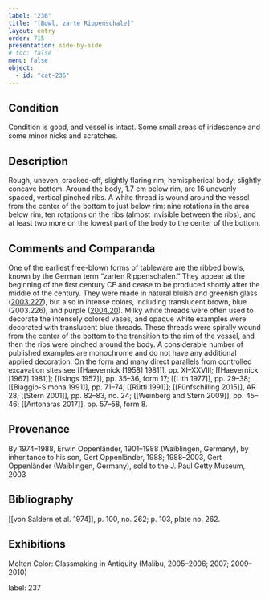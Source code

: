 ```yaml
---
label: "236"
title: "[Bowl, zarte Rippenschale]"
layout: entry
order: 715
presentation: side-by-side
# toc: false
menu: false
object:
  - id: "cat-236"
---
```


## Condition

Condition is good, and vessel is intact. Some small areas of iridescence and some minor nicks and scratches.

## Description

Rough, uneven, cracked-off, slightly flaring rim; hemispherical body; slightly concave bottom. Around the body, 1.7 cm below rim, are 16 unevenly spaced, vertical pinched ribs. A white thread is wound around the vessel from the center of the bottom to just below rim: nine rotations in the area below rim, ten rotations on the ribs (almost invisible between the ribs), and at least two more on the lowest part of the body to the center of the bottom.

## Comments and Comparanda

One of the earliest free-blown forms of tableware are the ribbed bowls, known by the German term “zarten Rippenschalen.” They appear at the beginning of the first century CE and cease to be produced shortly after the middle of the century. They were made in natural bluish and greenish glass ([2003.227](#num)), but also in intense colors, including translucent brown, blue (2003.226), and purple ([2004.20](#num)). Milky white threads were often used to decorate the intensely colored vases, and opaque white examples were decorated with translucent blue threads. These threads were spirally wound from the center of the bottom to the transition to the rim of the vessel, and then the ribs were pinched around the body. A considerable number of published examples are monochrome and do not have any additional applied decoration. On the form and many direct parallels from controlled excavation sites see [[Haevernick \[1958\] 1981]], pp. XI–XXVIII; [[Haevernick \[1967\] 1981]]; [[Isings 1957]], pp. 35–36, form 17; [[Lith 1977]], pp. 29–38; [[Biaggio-Simona 1991]], pp. 71–74; [[Rütti 1991]]; [[Fünfschilling 2015]], AR 28; [[Stern 2001]], pp. 82–83, no. 24; [[Weinberg and Stern 2009]], pp. 45–46; [[Antonaras 2017]], pp. 57–58, form 8.

## Provenance

By 1974–1988, Erwin Oppenländer, 1901–1988 (Waiblingen, Germany), by inheritance to his son, Gert Oppenländer, 1988; 1988–2003, Gert Oppenländer (Waiblingen, Germany), sold to the J. Paul Getty Museum, 2003

## Bibliography

[[von Saldern et al. 1974]], p. 100, no. 262; p. 103, plate no. 262.

## Exhibitions

Molten Color: Glassmaking in Antiquity (Malibu, 2005–2006; 2007; 2009–2010)

label: 237